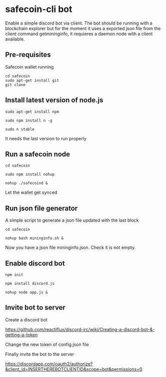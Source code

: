 # safecoin-cli bot

Enable a simple discord bot via client. The bot should be running with a blockchain explorer but for the moment it uses a exported json file from the client command getmininginfo, it requieres a daemon node with a client available.

## Pre-requisites

Safecoin wallet running

```
cd safecoin
sudo apt-get install git
git clone 

```

## Install latest version of node.js

```
sudo apt-get install npm

sudo npm install n -g

sudo n stable
```

It needs the last version to run properly


## Run a safecoin node


```
cd safecoin 

sudo npm install nohup

nohup ./safecoind &

```
Let the wallet get synced 


## Run json file generator

A simple script to generate a json file updated with the last block

```
cd safecoin

nohup bash mininginfo.sh &
```
Now you have a json file mininginfo.json. Check it is not empty.

## Enable discord bot
```
npm init 

npm install discord.js

nohup node app.js &
```

## Invite bot to server

Create a discord bot

https://github.com/reactiflux/discord-irc/wiki/Creating-a-discord-bot-&-getting-a-token

Change the new token of config.json file

Finally invite the bot to the server

https://discordapp.com/oauth2/authorize?&client_id=INSERTHEREBOTCLIENTID&scope=bot&permissions=0

